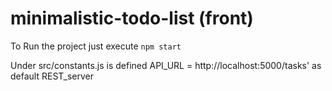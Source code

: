 
# minimalistic-todo-list (front)

To Run the project just execute
```npm start```

Under src/constants.js is defined API_URL = http://localhost:5000/tasks' as default REST_server
